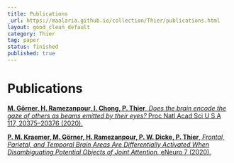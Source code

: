 ```yaml
---
title: Publications
_url: https://maalaria.github.io/collection/Thier/publications.html
layout: good_clean_default
category: Thier
tag: paper
status: finished
published: true
---
```


# Publications

[<b>M. Görner, H. Ramezanpour, I. Chong, P. Thier</b>, <i>Does the brain encode the gaze of others as beams emitted by their eyes?</i> Proc Natl Acad Sci U S A 117, 20375–20376 (2020).
](./src/görner-et-al-2020-does-the-brain-encode-the-gaze-of-others-as-beams-emitted-by-their-eyes.pdf)

[<b>P. M. Kraemer, M. Görner, H. Ramezanpour, P. W. Dicke, P. Thier</b>, <i>Frontal, Parietal, and Temporal Brain Areas Are Differentially Activated When Disambiguating Potential Objects of Joint Attention.</i> eNeuro 7 (2020).](./src/ENEURO.0437-19.2020.full.pdf)
